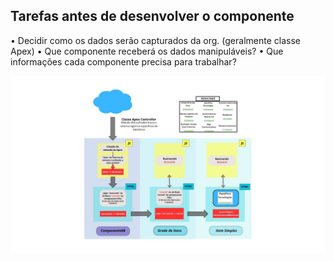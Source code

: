 ## Tarefas antes de desenvolver o componente

• Decidir como os dados serão capturados da org. (geralmente classe Apex)
• Que componente receberá os dados manipuláveis?
• Que informações cada componente precisa para trabalhar?

![Esquema do componente](.imagens/componente-esquema.jpg)